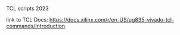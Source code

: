TCL scripts 2023

link to TCL Docs:
https://docs.xilinx.com/r/en-US/ug835-vivado-tcl-commands/Introduction
